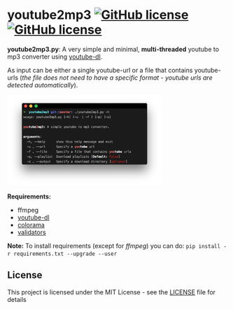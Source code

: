 # youtube2mp3 [![GitHub license](https://img.shields.io/badge/license-MIT-blue.svg)](https://github.com/chrispetrou/youtube2mp3/blob/master/LICENSE) [![GitHub license](https://img.shields.io/badge/python-2.7-yellow.svg)](https://www.python.org/)

**youtube2mp3.py**: A very simple and minimal, __multi-threaded__ youtube to mp3 converter using [youtube-dl](https://github.com/rg3/youtube-dl).

As input can be either a single youtube-url or a file that contains youtube-urls (*the file does not need to have a specific format - youtube urls are detected automatically*).

<img src="images/helpmsg.png" width="70%">

**Requirements:**
*   ffmpeg
*   [youtube-dl](https://github.com/rg3/youtube-dl#installation)
*   [colorama](https://pypi.python.org/pypi/colorama)
*   [validators](https://pypi.python.org/pypi/validators/)

**Note:** To install requirements (except for _ffmpeg_) you can do: 
`pip install -r requirements.txt --upgrade --user`

## License

This project is licensed under the MIT License - see the [LICENSE](LICENSE) file for details